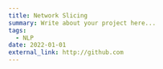 ```yaml
---
title: Network Slicing
summary: Write about your project here...
tags:
  - NLP
date: 2022-01-01
external_link: http://github.com
---
```


